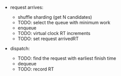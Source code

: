 
- request arrives:
  - shuffle sharding (get N candidates)
  - TODO: select the queue with minimum work
  - enqueue
  - TODO: virtual clock RT increments
  - TODO: set request arrivedRT

- dispatch:
    - TODO: find the request with earliest finish time
    - dequeue
    - TODO: record RT  
